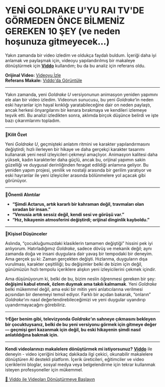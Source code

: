 # YENİ GOLDRAKE U'YU RAI TV'DE GÖRMEDEN ÖNCE BİLMENİZ GEREKEN 10 ŞEY (ve neden hoşunuza gitmeyecek…)

Yakın zamanda bir video izledim ve oldukça faydalı buldum. İçeriği daha iyi anlamak ve paylaşmak için, videoyu yapılandırılmış bir makaleye dönüştürmek için **[Viddo](https://viddo.pro/)** kullandım; bu da bu analiz için referans oldu.

**Orijinal Video:** [Videoyu İzle](https://www.youtube.com/watch?v=zYsdikm_OX8)  
**Referans Makale:** [Viddo'da Görüntüle](https://viddo.pro/zh/video-result/4775df64-85a5-4505-aef3-6fae8f8714fe)

---

Yakın zamanda, yeni *Goldrake U* versiyonunun animasyon yeniden yapımını ele alan bir video izledim. Videonun sunucusu, bu yeni *Goldrake*’in neden eski hayranlar için hayal kırıklığı yaratabileceğine dair on neden paylaştı, ancak herkesi önyargılarını bir kenara bırakmaya ve kendileri izlemeye teşvik etti. Bu analizi izledikten sonra, aklımda birçok düşünce belirdi ve işte bazı çıkarımlarımı topladım.

---

**🌟Kilit Özet**

Yeni *Goldrake U*, geçmişteki anlatım ritmini ve karakter yapılandırmasını değiştirdi; hızlı ilerleyen bir hikaye ve daha gerçekçi karakter tasarımı kullanarak yeni nesil izleyicileri çekmeyi amaçlıyor. Animasyon kalitesi daha yüksek, kadın karakterler daha güçlü, ancak bu, orijinal yapımın sakin güzelliği ve duygusal derinliğinden feragat edildiği anlamına geliyor. Bu yeniden yapım projesi, yenilik ve nostalji arasında bir gerilim yaratıyor ve eski hayranlar ile yeni izleyiciler arasında bölünmelere yol açacak gibi görünüyor.

---

**💬Önemli Alıntılar**

- **“Şimdi Actarus, artık kararlı bir kahraman değil, travmaları olan sıradan bir insan.”**
- **“Venusia artık sessiz değil, kendi sesi ve görüşü var.”**
- **“Hız, hikayenin atmosferini değiştirdi; orijinal dinginlik kayboldu.”**

---

**🧠Kişisel Düşünceler**

Aslında, “çocukluğumuzdaki klasiklerin tamamen değiştiği” hissini pek iyi anlıyorum. Hatırladığımız *Goldrake*, sadece dövüş ve mekanik değil; aynı zamanda doğa ve insani duygulara dair yavaş bir tempodaki bir deneyim. Ama gerçek şu ki: Zaman gerçekten değişti. Hızlanma, duyguların dışa vurulması, karakter çeşitliliği; bu değişimler belki de bizim için değil, günümüzün hızlı tempolu içeriklere alışkın yeni izleyicilerini çekmek içindir.

Ama düşünüyorum ki, belki de bu, bizim neslin öğrenmesi gereken bir şey: **değişimi kabul etmek, özlem duymak ama takılı kalmamak**. Yeni *Goldrake* belki mükemmel değil, ama eski bir mitin yeni anlatıcılarına verilmesi açısından bir denemeyi temsil ediyor. Farklı bir açıdan bakarak, “onların” *Goldrake*’ını nasıl değerlendirebileceğimizi ve yeni duygular uyandırıp uyandırmayacağını görebiliriz.

---

**✨Eğer benim gibi, televizyonda *Goldrake*’ın sahneye çıkmasını bekleyen bir çocuktuysanız, belki de bu yeni versiyonu görmek için gitmeye değer — geçmişi geri kazanmak için değil, bu eski hikayenin şimdi nasıl anlatıldığına bakmak için.**

---

**Kendi videolarınızı makalelere dönüştürmek mi istiyorsunuz?** **[Viddo](https://viddo.pro/)** ile deneyin - video içeriğini birkaç dakikada ilgi çekici, okunabilir makalelere dönüştüren AI destekli platform. İçerik üreticileri, eğitimciler ve video içeriklerini bloglar, sosyal medya veya belgelendirme için tekrar kullanmak isteyen profesyoneller için mükemmel.

[🚀 Viddo ile Videoları Dönüştürmeye Başlayın](https://viddo.pro/)